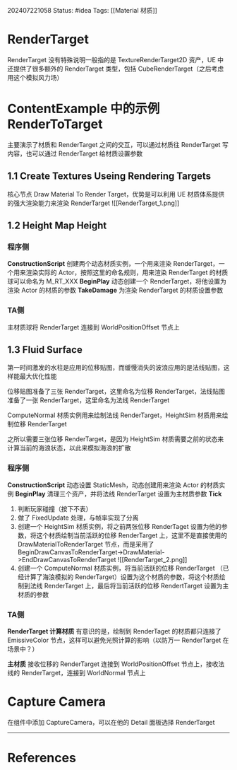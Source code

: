 202407221058
Status: #idea
Tags: [[Material 材质]]
# RenderTarget
RenderTarget 没有特殊说明一般指的是 TextureRenderTarget2D 资产，UE 中还提供了很多额外的 RenderTarget 类型，包括 CubeRenderTarget（之后考虑用这个模拟风力场）
# ContentExample 中的示例 RenderToTarget
主要演示了材质和 RenderTarget 之间的交互，可以通过材质往 RenderTarget 写内容，也可以通过 RenderTarget 给材质设置参数
## 1.1 Create Textures Useing Rendering Targets
核心节点 Draw Material To Render Target，优势是可以利用 UE 材质体系提供的强大渲染能力来渲染 RenderTarget
![[RenderTarget_1.png]]
## 1.2 Height Map Height
### 程序侧
**ConstructionScript** 
创建两个动态材质实例，一个用来渲染 RenderTarget，一个用来渲染实际的 Actor，按照这里的命名规则，用来渲染 RenderTarget 的材质球可以命名为 M_RT_XXX
**BeginPlay** 
动态创建一个 RenderTarget，将他设置为渲染 Actor 的材质的参数
**TakeDamage**
为渲染 RenderTarget 的材质设置参数
### TA侧
主材质球将 RenderTarget 连接到 WorldPositionOffset 节点上
## 1.3 Fluid Surface
第一时间激发的水柱是应用的位移贴图，而缓慢消失的波浪应用的是法线贴图，这样能最大优化性能

位移贴图准备了三张 RenderTarget，这里命名为位移 RenderTarget，法线贴图准备了一张 RenderTarget，这里命名为法线 RenderTarget

ComputeNormal 材质实例用来绘制法线 RenderTarget，HeightSim 材质用来绘制位移 RenderTarget

之所以需要三张位移 RenderTarget，是因为 HeightSim 材质需要之前的状态来计算当前的海浪状态，以此来模拟海浪的扩散
### 程序侧
**ConstructionScript** 
动态设置 StaticMesh，动态创建用来渲染 Actor 的材质实例
**BeginPlay** 
清理三个资产，并将法线 RenderTarget 设置为主材质参数
**Tick**
1. 判断玩家碰撞（按下不表）
2. 做了 FixedUpdate 处理，与帧率实现了分离
3. 创建一个 HeightSim 材质实例，将之前两张位移 RenderTaget 设置为他的参数，将这个材质绘制当前活跃的位移 RenderTarget 上，这里不是直接使用的 DrawMaterialToRenderTarget 节点，而是采用了 BeginDrawCanvasToRenderTarget->DrawMaterial->EndDrawCanvasToRenderTarget
![[RenderTarget_2.png]]
5. 创建一个 ComputeNormal 材质实例，将当前活跃的位移 RenderTarget （已经计算了海浪模拟的 RenderTarget）设置为这个材质的参数，将这个材质绘制到法线 RenderTarget 上，最后将当前活跃的位移 RendertTarget 设置为主材质的参数
### TA侧
**RenderTarget 计算材质**
有意识的是，绘制到 RenderTaget 的材质都只连接了 EmissiveColor 节点，这样可以避免光照计算的影响（以防万一 RenderTarget 在场景中？）

**主材质**
接收位移的 RenderTarget 连接到 WorldPositionOffset 节点上，接收法线的 RenderTarget，连接到 WorldNormal 节点上

# Capture Camera
在组件中添加 CaptureCamera，可以在他的 Detail 面板选择 RenderTarget

---
# References